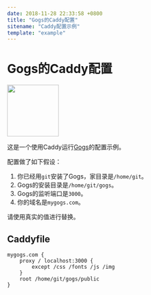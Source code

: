 ```yaml
---
date: 2018-11-28 22:33:58 +0800
title: "Gogs的Caddy配置"
sitename: "Caddy配置示例"
template: "example"
---
```


# Gogs的Caddy配置

<img src="https://gogs.io/img/favicon.ico" width="120" height="auto"/>

这是一个使用Caddy运行[Gogs](https://gogs.io/)的配置示例。

配置做了如下假设：

1. 你已经用`git`安装了Gogs，家目录是`/home/git`。
2. Gogs的安装目录是`/home/git/gogs`。
3. Gogs的监听端口是`3000`。
4. 你的域名是`mygogs.com`。

请使用真实的值进行替换。


## Caddyfile

```caddy
mygogs.com {
    proxy / localhost:3000 {
        except /css /fonts /js /img
    }
    root /home/git/gogs/public
}
```